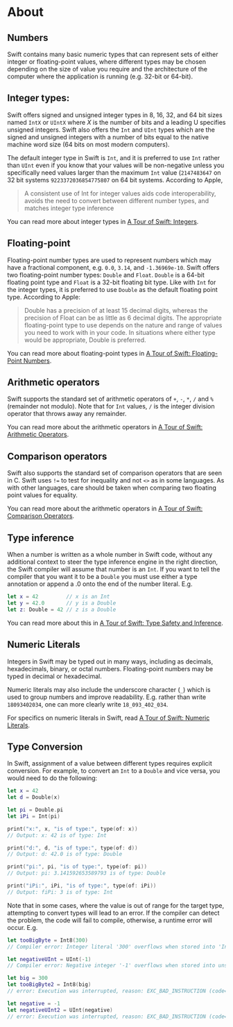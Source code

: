# About

## Numbers

Swift contains many basic numeric types that can represent sets of either integer or floating-point values, where different types may be chosen depending on the size of value you require and the architecture of the computer where the application is running (e.g. 32-bit or 64-bit).

## Integer types:

Swift offers signed and unsigned integer types in 8, 16, 32, and 64 bit sizes named `IntX` or `UIntX` where _X_ is the number of bits and a leading U specifies unsigned integers. Swift also offers the `Int` and `UInt` types which are the signed and unsigned integers with a number of bits equal to the native machine word size (64 bits on most modern computers).

The default integer type in Swift is `Int`, and it is preferred to use `Int` rather than `UInt` even if you know that your values will be non-negative unless you specifically need values larger than the maximum `Int` value (`2147483647` on 32 bit systems `9223372036854775807` on 64 bit systems. According to Apple,

> A consistent use of Int for integer values aids code interoperability, avoids the need to convert between different number types, and matches integer type inference

You can read more about integer types in [A Tour of Swift: Integers][integers].

## Floating-point

Floating-point number types are used to represent numbers which may have a fractional component, e.g. `0.0`, `3.14`, and `-1.36969e-10`. Swift offers two floating-point number types: `Double` and `Float`. `Double` is a 64-bit floating point type and `Float` is a 32-bit floating bit type. Like with `Int` for the integer types, it is preferred to use `Double` as the default floating point type. According to Apple:

> Double has a precision of at least 15 decimal digits, whereas the precision of Float can be as little as 6 decimal digits. The appropriate floating-point type to use depends on the nature and range of values you need to work with in your code. In situations where either type would be appropriate, Double is preferred.

You can read more about floating-point types in [A Tour of Swift: Floating-Point Numbers][floatingpoint].

## Arithmetic operators

Swift supports the standard set of arithmetic operators of `+`, `-`, `*`, `/` and `%` (remainder not modulo). Note that for `Int` values, `/` is the integer division operator that throws away any remainder.

You can read more about the arithmetic operators in [A Tour of Swift: Arithmetic Operators][arithmeticoperators].

## Comparison operators

Swift also supports the standard set of comparison operators that are seen in C. Swift uses `!=` to test for inequality and not `<>` as in some languages. As with other languages, care should be taken when comparing two floating point values for equality.

You can read more about the arithmetic operators in [A Tour of Swift: Comparison Operators][comparisonoperators].

## Type inference

When a number is written as a whole number in Swift code, without any additional context to steer the type inference engine in the right direction, the Swift compiler will assume that number is an `Int`. If you want to tell the compiler that you want it to be a `Double` you must use either a type annotation or append a .0 onto the end of the number literal. E.g.

```swift
let x = 42         // x is an Int
let y = 42.0       // y is a Double
let z: Double = 42 // z is a Double
```

You can read more about this in [A Tour of Swift: Type Safety and Inference][typeinference].

## Numeric Literals

Integers in Swift may be typed out in many ways, including as decimals, hexadecimals, binary, or octal numbers. Floating-point numbers may be typed in decimal or hexadecimal.

Numeric literals may also include the underscore character (`_`) which is used to group numbers and improve readability. E.g. rather than write `18093402034`, one can more clearly write `18_093_402_034`.

For specifics on numeric literals in Swift, read [A Tour of Swift: Numeric Literals][numericliterals].

## Type Conversion

In Swift, assignment of a value between different types requires explicit conversion. For example, to convert an `Int` to a `Double` and vice versa, you would need to do the following:

```swift
let x = 42
let d = Double(x)

let pi = Double.pi
let iPi = Int(pi)

print("x:", x, "is of type:", type(of: x))
// Output: x: 42 is of type: Int

print("d:", d, "is of type:", type(of: d))
// Output: d: 42.0 is of type: Double

print("pi:", pi, "is of type:", type(of: pi))
// Output: pi: 3.141592653589793 is of type: Double

print("iPi:", iPi, "is of type:", type(of: iPi))
// Output: fiPi: 3 is of type: Int
```

Note that in some cases, where the value is out of range for the target type, attempting to convert types will lead to an error. If the compiler can detect the problem, the code will fail to compile, otherwise, a runtime error will occur. E.g.

```swift
let tooBigByte = Int8(300)
// Compiler error: Integer literal '300' overflows when stored into 'Int8'

let negativeUInt = UInt(-1)
// Compiler error: Negative integer '-1' overflows when stored into unsigned type 'UInt'

let big = 300
let tooBigByte2 = Int8(big)
// error: Execution was interrupted, reason: EXC_BAD_INSTRUCTION (code=EXC_I386_INVOP, subcode=0x0).

let negative = -1
let negativeUInt2 = UInt(negative)
// error: Execution was interrupted, reason: EXC_BAD_INSTRUCTION (code=EXC_I386_INVOP, subcode=0x0).
```

[integers]: https://docs.swift.org/swift-book/LanguageGuide/TheBasics.html#ID310
[floatingpoint]: https://docs.swift.org/swift-book/LanguageGuide/TheBasics.html#ID321
[int]: https://developer.apple.com/documentation/swift/int
[double]: https://developer.apple.com/documentation/swift/double
[arithmeticoperators]: https://docs.swift.org/swift-book/LanguageGuide/BasicOperators.html#ID63
[comparisonoperators]: https://docs.swift.org/swift-book/LanguageGuide/BasicOperators.html#ID70
[typeinference]: https://docs.swift.org/swift-book/LanguageGuide/TheBasics.html#ID322
[numericliterals]: https://docs.swift.org/swift-book/LanguageGuide/TheBasics.html#ID323
